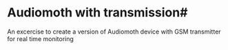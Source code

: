 # Audiomoth with transmission#

An excercise to create a version of Audiomoth device with GSM transmitter for real time monitoring
